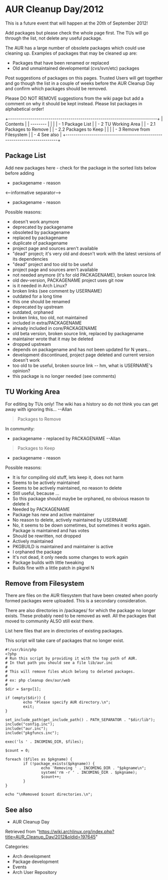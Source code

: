 AUR Cleanup Day/2012
====================

This is a future event that will happen at the 20th of September 2012!

Add packages but please check the whole page first. The TUs will go
through the list, not delete any useful package.

The AUR has a large number of obsolete packages which could use cleaning
up. Examples of packages that may be cleaned up are:

-   Packages that have been renamed or replaced
-   Old and unmaintained developmental (cvs/svn/etc) packages

Post suggestions of packages on this pages. Trusted Users will get
together and go though the list in a couple of weeks before the AUR
Cleanup Day and confirm which packages should be removed.

Please DO NOT REMOVE suggestions from the wiki page but add a comment on
why it should be kept instead. Please list packages in alphabetical
order!

+--------------------------------------------------------------------------+
| Contents                                                                 |
| --------                                                                 |
|                                                                          |
| -   1 Package List                                                       |
| -   2 TU Working Area                                                    |
|     -   2.1 Packages to Remove                                           |
|     -   2.2 Packages to Keep                                             |
|                                                                          |
| -   3 Remove from Filesystem                                             |
| -   4 See also                                                           |
+--------------------------------------------------------------------------+

Package List
------------

Add new packages here - check for the package in the sorted lists below
before adding

-   packagename - reason

<--informative separator-->

-   packagename - reason

Possible reasons:

-   doesn't work anymore
-   deprecated by packagename
-   obsoleted by packagename
-   replaced by packagename
-   duplicate of packagename
-   project page and sources aren't available
-   "dead" project; it's very old and doesn't work with the latest
    versions of its dependencies
-   "dead" project and too old to be useful
-   project page and sources aren't available
-   not needed anymore (it's for old PACKAGENAME), broken source link
-   old dev-version, PACKAGENAME project uses git now
-   is it needed in Arch Linux?
-   broken links (see comment by USERNAME)
-   outdated for a long time
-   this one should be renamed
-   deprecated by upstream
-   outdated, orphaned
-   broken links, too old, not maintained
-   included in extra/PACKAGENAME
-   already included in core/PACKAGENAME
-   old beta version, broken source link, replaced by packagename
-   maintainer wrote that it may be deleted
-   dropped upstream
-   depends on packagename and has not been updated for N years...
-   development discontinued, project page deleted and current version
    doesn't work
-   too old to be useful, broken source link -- hm, what is USERNAME's
    opinion?
-   this package is no longer needed (see comments)

TU Working Area
---------------

For editing by TUs only! The wiki has a history so do not think you can
get away with ignoring this... --Allan

> Packages to Remove

In community:

-   packagename - replaced by PACKAGENAME --Allan

> Packages to Keep

-   packagename - reason

Possible reasons:

-   It is for compiling old stuff, lets keep it, does not harm
-   Seems to be actively maintained
-   Seems to be actively maintained, no reason to delete
-   Still useful, because ...
-   So this package should maybe be orphaned, no obvious reason to
    delete it
-   Needed by PACKAGENAME
-   Package has new and active maintainer
-   No reason to delete, actively maintained by USERNAME
-   No, it seems to be down sometimes, but sometimes it works again.
    Package is maintained and has votes
-   Should be rewritten, not dropped
-   Actively maintained
-   PKGBUILD is maintained and maintainer is active
-   I orphaned the package
-   It's not dead, it only needs some changes to work again
-   Package builds with little tweaking
-   Builds fine with a little patch in pkgrel N

Remove from Filesystem
----------------------

There are files on the AUR filesystem that have been created when poorly
formed packages were uploaded. This is a secondary consideration.

There are also directories in /packages/ for which the package no longer
exists. These probably need to be removed as well. All the packages that
moved to community ALSO still exist there.

List here files that are in directories of existing packages.

This script will take care of packages that no longer exist.

    #!/usr/bin/php
    <?php
    # Run this script by providing it with the top path of AUR.
    # In that path you should see a file lib/aur.inc
    #
    # This will remove files which belong to deleted packages.
    #
    # ex: php cleanup dev/aur/web
    #
    $dir = $argv[1];

    if (empty($dir)) {
            echo "Please specify AUR directory.\n";
            exit;
    }

    set_include_path(get_include_path() . PATH_SEPARATOR . "$dir/lib");
    include("config.inc");
    include("aur.inc");
    include("pkgfuncs.inc");

    exec('ls ' . INCOMING_DIR, $files);

    $count = 0;

    foreach ($files as $pkgname) {
            if (!package_exists($pkgname)) {
                    echo 'Removing ' . INCOMING_DIR . "$pkgname\n";
                    system('rm -r ' . INCOMING_DIR . $pkgname);
                    $count++;
            }
    }

    echo "\nRemoved $count directories.\n";

See also
--------

-   AUR Cleanup Day

Retrieved from
"https://wiki.archlinux.org/index.php?title=AUR_Cleanup_Day/2012&oldid=197645"

Categories:

-   Arch development
-   Package development
-   Events
-   Arch User Repository
